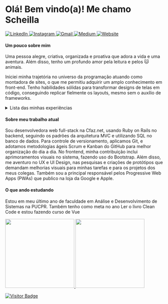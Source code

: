 # Olá! Bem vindo(a)! Me chamo Scheilla

<div>
  <a href="https://www.linkedin.com/in/scheillagiassonartifon/" target="_blank">
    <img src="https://img.shields.io/badge/LinkedIn-0077B5?style=for-the-badge&logo=linkedin&logoColor=white" alt="LinkedIn">
  </a>
  <a href="https://www.instagram.com/scheillaartifon/" target="_blank">
    <img src="https://img.shields.io/badge/Instagram-E4405F?style=for-the-badge&logo=instagram&logoColor=white" alt="Instagram">
  </a>
  <a href="mailto:sgartifon2405@gmail.com" mailto="mailto:sgartifon2405@gmail.com" target="_blank">
    <img src="https://img.shields.io/badge/Gmail-D14836?style=for-the-badge&logo=gmail&logoColor=white" alt="Gmail">
  </a>
  <a href="https://medium.com/@sgartifon2405" target="_blank">
    <img src="https://img.shields.io/badge/Medium-12100E?style=for-the-badge&logo=medium&logoColor=white" alt="Medium">
  </a>
  <a href="https://scheillaartifon.github.io" target="_blank">
    <img src="https://img.shields.io/badge/website-000000?style=for-the-badge&logo=About.me&logoColor=white" alt="Website">
  </a>
</div>

#### Um pouco sobre mim
Uma pessoa alegre, criativa, organizada e proativa que adora a vida e uma aventura. Além disso, tenho um profundo amor pela leitura e pelos 🐱 animais.

Iniciei minha trajetória no universo da programação atuando como montadora de sites, o que me permitiu adquirir um amplo conhecimento em front-end. Tenho habilidades sólidas para transformar designs de telas em código, conseguindo replicar fielmente os layouts, mesmo sem o auxílio de frameworks.

<details>
  <summary>Lista das minhas experiências</summary> 

  #### Front-end
  ![HTML5](https://img.shields.io/badge/HTML5-E34F26?style=for-the-badge&logo=html5&logoColor=white)
  ![CSS3](https://img.shields.io/badge/CSS3-1572B6?style=for-the-badge&logo=css3&logoColor=white)
  ![Saas](https://img.shields.io/badge/Sass-CC6699?style=for-the-badge&logo=sass&logoColor=white)
  ![Bootstrap](https://img.shields.io/badge/Bootstrap-563D7C?style=for-the-badge&logo=bootstrap&logoColor=white)
  ![JavaScript](https://img.shields.io/badge/JavaScript-F7DF1E?style=for-the-badge&logo=javascript&logoColor=black)
  ![Typescript](https://img.shields.io/badge/TypeScript-007ACC?style=for-the-badge&logo=typescript&logoColor=white)
  ![Jquery](https://img.shields.io/badge/jQuery-0769AD?style=for-the-badge&logo=jquery&logoColor=white)
  ![Angular](https://img.shields.io/badge/Angular-DD0031?style=for-the-badge&logo=angular&logoColor=white)
  ![Vue](https://img.shields.io/badge/Vue.js-35495E?style=for-the-badge&logo=vue.js&logoColor=4FC08D)
  
  #### Back-end e Banco de dados
  ![Python](https://img.shields.io/badge/Python-3776AB?style=for-the-badge&logo=python&logoColor=white) 
  ![Java](https://img.shields.io/badge/Java-ED8B00?style=for-the-badge&logo=openjdk&logoColor=white)
  ![PHP](https://img.shields.io/badge/PHP-777BB4?style=for-the-badge&logo=php&logoColor=white)
  ![Ruby](https://img.shields.io/badge/Ruby-CC342D?style=for-the-badge&logo=ruby&logoColor=white)
  ![RubyOnRails](https://img.shields.io/badge/Ruby_on_Rails-CC0000?style=for-the-badge&logo=ruby-on-rails&logoColor=white)
  ![MySql](https://img.shields.io/badge/MySQL-00000F?style=for-the-badge&logo=mysql&logoColor=white)
  ![PostgreSql](https://img.shields.io/badge/PostgreSQL-316192?style=for-the-badge&logo=postgresql&logoColor=white)
  
  #### PWAs
  ![Loja Google](https://img.shields.io/badge/Google_Play-414141?style=for-the-badge&logo=google-play&logoColor=white)
  ![Loja Apple](https://img.shields.io/badge/App_Store-0D96F6?style=for-the-badge&logo=app-store&logoColor=white)
  
  #### Versionamentos
  ![Git](https://img.shields.io/badge/GIT-E44C30?style=for-the-badge&logo=git&logoColor=white)
  ![GitHub](https://img.shields.io/badge/GitHub-100000?style=for-the-badge&logo=github&logoColor=white)
  
  #### Prototyping
  ![Adobe XD](https://img.shields.io/badge/Adobe%20XD-470137?style=for-the-badge&logo=Adobe%20XD&logoColor=#FF61F6)
  ![Figma](https://img.shields.io/badge/Figma-F24E1E?style=for-the-badge&logo=figma&logoColor=white) 
</details>

#### Sobre meu trabalho atual
Sou desenvolvedora web full-stack na Cfaz.net, usando Ruby on Rails no backend, seguindo os padrões da arquitetura MVC e utilizando SQL no banco de dados. Para controle de versionamento, aplicamos Git, e adotamos metodologias ágeis Scrum e Kanban do GitHub para melhor organização do dia a dia. No frontend, minha contribuição inclui aprimoramentos visuais no sistema, fazendo uso do Bootstrap. Além disso, me aventuro no UX e UI Design, nas pesquisas e criações de protótipos que demandam melhorias visuais para minhas tarefas e para os projetos dos meus colegas. Também sou a principal responsável pelos Progressive Web Apps (PWAs) que publico na loja da Google e Apple.

#### O que ando estudando
Estou em meu último ano de faculdade em Análise e Desenvolvimento de Sistemas na PUCPR.
Também tenho como meta no ano Ler o livro Clean Code e estou fazendo curso de Vue

<!-- [![My Skills](https://skillicons.dev/icons?i=html,css,sass,bootstrap,js,jquery,angular,vue,apple,ruby,rails,py,mysql,postgres,git,github,figma,xd)](https://skillicons.dev) -->



<div>
  <a href="https://github.com/scheillaartifon">
  <img height="220" src="https://github-readme-stats.vercel.app/api?username=scheillaartifon&show_icons=true&theme=dark&hide_border=true"/>
  <img height="220" src="https://github-readme-stats.vercel.app/api/top-langs/?username=scheillaartifon&layout=compact&langs_count=7&theme=dark&hide_border=true"/>
</div>



![Visitor Badge](https://visitor-badge.laobi.icu/badge?page_id=scheillaartifon)

